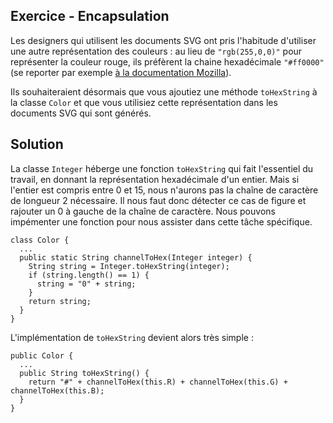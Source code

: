 
Exercice - Encapsulation
--------------------------------------------------------------------------------

Les designers qui utilisent les documents SVG ont pris l'habitude d'utiliser une
autre représentation des couleurs : au lieu de `"rgb(255,0,0)"` pour représenter
la couleur rouge, ils préfèrent la chaine hexadécimale `"#ff0000"` 
(se reporter par exemple [à la documentation Mozilla](https://developer.mozilla.org/fr/docs/Web/CSS/Type_color)).

Ils souhaiteraient désormais que vous ajoutiez une méthode `toHexString` à 
la classe `Color` et que vous utilisiez cette représentation dans les documents 
SVG qui sont générés.

Solution
--------------------------------------------------------------------------------

La classe `Integer` héberge une fonction  `toHexString` qui fait l'essentiel du 
travail, en donnant la représentation hexadécimale d'un entier. 
Mais si l'entier est compris entre 0 et 15, nous n'aurons pas la chaîne de 
caractère de longueur 2 nécessaire. 
Il nous faut donc détecter ce cas de figure et rajouter un 0
à gauche de la chaîne de caractère. Nous pouvons impémenter une fonction
pour nous assister dans cette tâche spécifique.

    class Color {
      ...
      public static String channelToHex(Integer integer) {
        String string = Integer.toHexString(integer);
        if (string.length() == 1) {
          string = "0" + string;
        }
        return string;
      }
    }

L'implémentation de `toHexString` devient alors très simple :

    public Color {
      ...
      public String toHexString() {
        return "#" + channelToHex(this.R) + channelToHex(this.G) + channelToHex(this.B);
      }
    }
